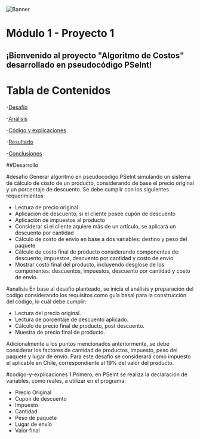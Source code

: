 ![Banner](./images/Banner.png)
# Módulo 1 - Proyecto 1
## ¡Bienvenido al proyecto "Algoritmo de Costos" desarrollado en pseudocódigo PSeInt!
# Tabla de Contenidos
-[Desafío](#desafío)

-[Análisis](#analisis)

-[Código y explicaciones](#codigo-y-explicaciones)

-[Resultado](#resultado)

-[Conclusiones](#conclusiones)

##Desarrollo

#desafio
Generar algoritmo en pseudocódigo PSeInt simulando un sistema de cálculo de costo de un producto, considerando de base el precio original y un porcentaje de descuento. Se debe cumplir con los siguientes requerimientos:
- Lectura de precio original
- Aplicación de descuento, si el cliente posee cupón de descuento
- Aplicación de impuestos al producto
- Considerar si el cliente aquiere más de un artículo, se aplicará un descuento por cantidad
- Cálculo de costo de envío en base a dos variables: destino y peso del paquete
- Cálculo de costo final de producto considerando componentes de: descuento, impuestos, descuento por cantidad y costo de envío.
- Mostrar costo final del producto, incluyendo desglose de los componentes: descuentos, impuestos, descuento por cantidad y costo de envío.

  
#analisis
En base al desafío planteado, se inicia el análisis y preparación del código considerando los requisitos como guía basal para la construcción del código, lo cuál debe cumplir:
- Lectura del precio original.
- Lectura de porcentaje de descuento aplicado.
- Cálculo de precio final de producto, post descuento.
- Muestra de precio final de producto.

Adicionalmente a los puntos mencionados anteriormente, se debe considerar los factores de cantidad de productos, impuesto, peso del paquete y lugar de envío.
Para este desafío se considerará como impuesto el aplicable en Chile, correspondiente al 19% del valor del producto.


#codigo-y-explicaciones
1.Primero, en PSeInt se realiza la declaración de variables, como reales, a utilizar en el programa:
- Precio Original
- Cupon de descuento
- Impuesto
- Cantidad
- Peso de paquete
- Lugar de envío
- Valor final



